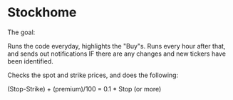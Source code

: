 # Stockhome

The goal:

Runs the code everyday, highlights the "Buy"s. Runs every hour after that, and sends out notifications IF there are any changes and new tickers have been identified.

Checks the spot and strike prices, and does the following:

  (Stop-Strike) + (premium)/100 = 0.1 * Stop (or more)
  
